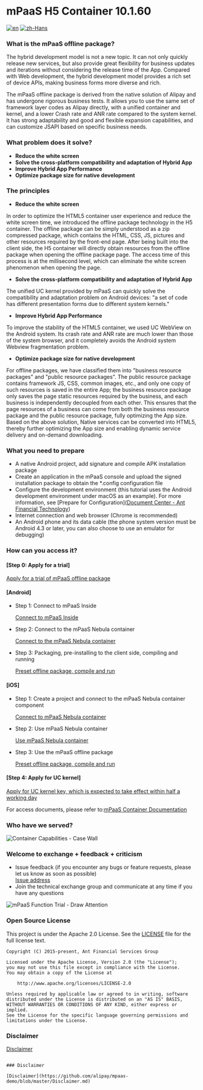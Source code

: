 # mPaaS H5 Container 10.1.60
[![en](https://img.shields.io/badge/Language-English-red)](https://github.com/alipay/mPaaS/blob//kroos_work/README.md)
[![zh-Hans](https://img.shields.io/badge/Language-%E4%B8%AD%E6%96%87-blue)](https://github.com/alipay/mPaaS/blob/kroos_work/README.zh-Hans.md)

### What is the mPaaS offline package?
The hybrid development model is not a new topic. It can not only quickly release new services, but also provide great flexibility for business updates and iterations without considering the release time of the App. Compared with Web development, the hybrid development model provides a rich set of device APIs, making business forms more diverse and rich.  

The mPaaS offline package is derived from the native solution of Alipay and has undergone rigorous business tests. It allows you to use the same set of framework layer codes as Alipay directly, with a unified container and kernel, and a lower Crash rate and ANR rate compared to the system kernel. It has strong adaptability and good and flexible expansion capabilities, and can customize JSAPI based on specific business needs.

### What problem does it solve?


* **Reduce the white screen**
* **Solve the cross-platform compatibility and adaptation of Hybrid App**
* **Improve Hybrid App Performance**
* **Optimize package size for native development**

### The principles

* **Reduce the white screen**

In order to optimize the HTML5 container user experience and reduce the white screen time, we introduced the offline package technology in the H5 container. The offline package can be simply understood as a zip compressed package, which contains the HTML, CSS, JS, pictures and other resources required by the front-end page. After being built into the client side, the H5 container will directly obtain resources from the offline package when opening the offline package page. The access time of this process is at the millisecond level, which can eliminate the white screen phenomenon when opening the page.

* **Solve the cross-platform compatibility and adaptation of Hybrid App**

The unified UC kernel provided by mPaaS can quickly solve the compatibility and adaptation problem on Android devices: "a set of code has different presentation forms due to different system kernels."

* **Improve Hybrid App Performance**

To improve the stability of the HTML5 container, we used UC WebView on the Android system. Its crash rate and ANR rate are much lower than those of the system browser, and it completely avoids the Android system Webview fragmentation problem.

* **Optimize package size for native development**

For offline packages, we have classified them into "business resource packages" and "public resource packages". The public resource package contains framework JS, CSS, common images, etc., and only one copy of such resources is saved in the entire App; the business resource package only saves the page static resources required by the business, and each business is independently decoupled from each other. This ensures that the page resources of a business can come from both the business resource package and the public resource package, fully optimizing the App size.
Based on the above solution, Native services can be converted into HTML5, thereby further optimizing the App size and enabling dynamic service delivery and on-demand downloading.

### What you need to prepare

- A native Android project, add signature and compile APK installation package
- Create an application in the mPaaS console and upload the signed installation package to obtain the *.config configuration file
- Configure the development environment (this tutorial uses the Android development environment under macOS as an example). For more information, see [Prepare for Configuration]([Document Center - Ant Financial Technology](https://tech.antfin.com/docs/2/99044))
- Internet connection and web browser (Chrome is recommended)
- An Android phone and its data cable (the phone system version must be Android 4.3 or later, you can also choose to use an emulator for debugging)

### How can you access it?

#### [Step 0: Apply for a trial]

  [Apply for a trial of mPaaS offline package](https://www.alibabacloud.com/en?_p_lc=1)

#### [Android]

* Step 1: Connect to mPaaS Inside

  [Connect to mPaaS Inside](https://gw.alipayobjects.com/mdn/site_comm/afts/file/A*xziLQJ_oNFsAAAAAAAAAAABkARQnAQ)

* Step 2: Connect to the mPaaS Nebula container

  [Connect to the mPaaS Nebula container](https://gw.alipayobjects.com/mdn/site_comm/afts/file/A*kRtRRam3PxAAAAAAAAAAAABkARQnAQ)

* Step 3: Packaging, pre-installing to the client side, compiling and running

  [Preset offline package, compile and run](https://gw.alipayobjects.com/mdn/site_comm/afts/file/A*e5pMRpUNrjcAAAAAAAAAAABkARQnAQ)

#### [iOS]

* Step 1: Create a project and connect to the mPaaS Nebula container component

  [Connect to mPaaS Nebula container](https://gw.alipayobjects.com/mdn/site_comm/afts/file/A*IwoXSqm6sBgAAAAAAAAAAABkARQnAQ)

* Step 2: Use mPaaS Nebula container

  [Use mPaaS Nebula container](https://gw.alipayobjects.com/mdn/site_comm/afts/file/A*y02KQ6c9gFkAAAAAAAAAAABkARQnAQ)

* Step 3: Use the mPaaS offline package

  [Preset offline package, compile and run](https://gw.alipayobjects.com/mdn/site_comm/afts/file/A*U_wHQ51Gb6IAAAAAAAAAAABkARQnAQ)


#### [Step 4: Apply for UC kernel]

  [Apply for UC kernel key, which is expected to take effect within half a working day](https://survey.alipay.com/apps/zhiliao/Oi2hbo_-v)

For access documents, please refer to:[mPaaS Container Documentation](https://tech.antfin.com/docs/2/130789)

### Who have we served?

![Container Capabilities - Case Wall](https://img.alicdn.com/tfs/TB1aJf4vUz1gK0jSZLeXXb9kVXa-2560-641.png)

### Welcome to exchange + feedback + criticism

* Issue feedback (if you encounter any bugs or feature requests, please let us know as soon as possible)  
  [Issue address](https://github.com/alipay/mpaas-demo/issues)
* Join the technical exchange group and communicate at any time if you have any questions

![mPaaS Function Trial - Draw Attention](https://img.alicdn.com/tfs/TB1Rbf9vHY1gK0jSZTEXXXDQVXa-2560-1000.jpg)

### Open Source License

This project is under the Apache 2.0 License. See the [LICENSE](https://github.com/alipay/mpaas-demo/blob/master/LICENSE) file for the full license text.

```
Copyright (C) 2015-present, Ant Financial Services Group

Licensed under the Apache License, Version 2.0 (the "License");
you may not use this file except in compliance with the License.
You may obtain a copy of the License at

 	http://www.apache.org/licenses/LICENSE-2.0

Unless required by applicable law or agreed to in writing, software
distributed under the License is distributed on an "AS IS" BASIS,
WITHOUT WARRANTIES OR CONDITIONS OF ANY KIND, either express or implied.
See the License for the specific language governing permissions and
limitations under the License.
```

### Disclaimer

[Disclaimer](https://github.com/alipay/mpaas-demo/blob/master/Disclaimer.md)
```

### Disclaimer

[Disclaimer](https://github.com/alipay/mpaas-demo/blob/master/Disclaimer.md)
